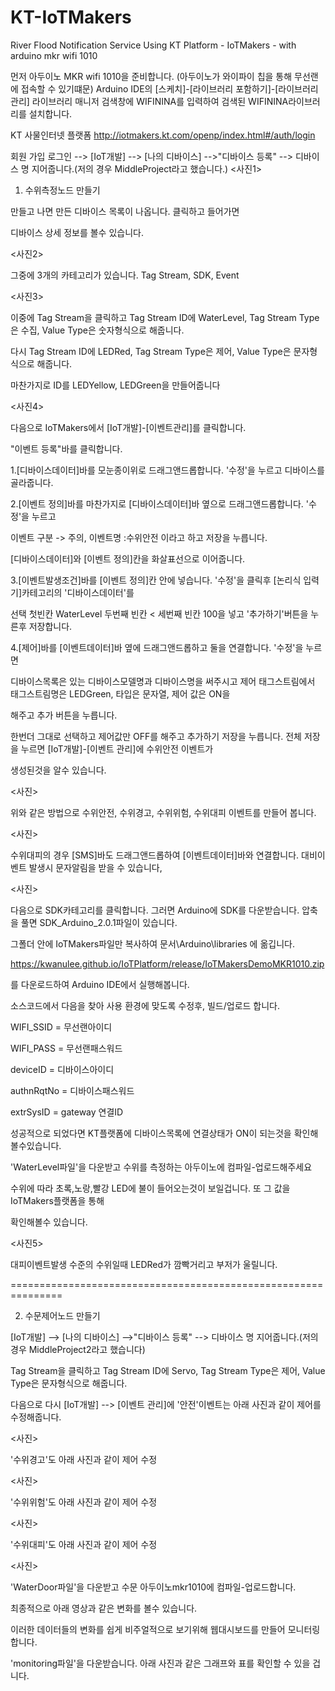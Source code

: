 # KT-IoTMakers
River Flood Notification Service Using KT Platform - IoTMakers - with arduino mkr wifi 1010

먼저 아두이노 MKR wifi 1010을 준비합니다. (아두이노가 와이파이 칩을 통해 무선랜에 접속할 수 있기떄문)
Arduino IDE의 [스케치]-[라이브러리 포함하기]-[라이브러리 관리]
라이브러리 매니저 검색창에 WIFININA를 입력하여 검색된 WIFININA라이브러리를 설치합니다.

KT 사물인터넷 플랫폼
http://iotmakers.kt.com/openp/index.html#/auth/login

회원 가입
로그인 --> [IoT개발] --> [나의 디바이스] -->"디바이스 등록" --> 디바이스 명 지어줍니다.(저의 경우 MiddleProject라고 했습니다.)
<사진1>

1. 수위측정노드 만들기

만들고 나면 만든 디바이스 목록이 나옵니다. 클릭하고 들어가면

디바이스 상세 정보를 볼수 있습니다.

<사진2>

그중에 3개의 카테고리가 있습니다. Tag Stream, SDK, Event

<사진3>

이중에 Tag Stream을 클릭하고 Tag Stream ID에 WaterLevel, Tag Stream Type은 수집, Value Type은 숫자형식으로 해줍니다.

다시  Tag Stream ID에 LEDRed, Tag Stream Type은 제어, Value Type은 문자형식으로 해줍니다.

마찬가지로 ID를 LEDYellow, LEDGreen을 만들어줍니다

<사진4>


다음으로 IoTMakers에서 [IoT개발]-[이벤트관리]를 클릭합니다.

"이벤트 등록"바를 클릭합니다.

1.[디바이스데이터]바를 모눈종이위로 드래그앤드롭합니다. '수정'을 누르고 디바이스를 골라줍니다.

2.[이벤트 정의]바를 마찬가지로 [디바이스데이터]바 옆으로 드래그앤드롭합니다. '수정'을 누르고

이벤트 구분 -> 주의, 이벤트명 :수위안전 이라고 하고 저장을 누릅니다.

[디바이스데이터]와 [이벤트 정의]칸을 화살표선으로 이어줍니다.

3.[이벤트발생조건]바를 [이벤트 정의]칸 안에 넣습니다. '수정'을 클릭후 [논리식 입력기]카테고리의 '디바이스데이터'를

선택 첫빈칸 WaterLevel 두번째 빈칸 < 세번째 빈칸 100을 넣고 '추가하기'버튼을 누른후 저장합니다.

4.[제어]바를 [이벤트데이터]바 옆에 드래그앤드롭하고 둘을 연결합니다. '수정'을 누르면

디바이스목록은 있는 디바이스모델명과 디바이스명을 써주시고 제어 태그스트림에서 태그스트림명은 LEDGreen, 타입은 문자열, 제어 값은 ON을 

해주고 추가 버튼을 누릅니다.

한번더 그대로 선택하고 제어값만 OFF를 해주고 추가하기 저장을 누릅니다. 전체 저장을 누르면 [IoT개발]-[이벤트 관리]에 수위안전 이벤트가

생성된것을 알수 있습니다.

<사진>

위와 같은 방법으로 수위안전, 수위경고, 수위위험, 수위대피 이벤트를 만들어 봅니다. 

<사진>

수위대피의 경우 [SMS]바도 드래그앤드롭하여 [이벤트데이터]바와 연결합니다. 대비이벤트 발생시 문자알림을 받을 수 있습니다,

<사진>

 

다음으로 SDK카테고리를 클릭합니다. 그러면 Arduino에 SDK를 다운받습니다. 압축을 풀면 SDK_Arduino_2.0.1파일이 있습니다.

그폴더 안에 IoTMakers파일만 복사하여 문서\Arduino\libraries 에 옮깁니다.

https://kwanulee.github.io/IoTPlatform/release/IoTMakersDemoMKR1010.zip

를 다운로드하여 Arduino IDE에서 실행해봅니다.


소스코드에서 다음을 찾아 사용 환경에 맞도록 수정후, 빌드/업로드 합니다.


WIFI_SSID = 무선랜아이디

WIFI_PASS = 무선랜패스워드

deviceID = 디바이스아이디

authnRqtNo = 디바이스패스워드

extrSysID = gateway 연결ID


성공적으로 되었다면 KT플랫폼에 디바이스목록에 연결상태가 ON이 되는것을 확인해볼수있습니다.

'WaterLevel파일'을 다운받고 수위를 측정하는 아두이노에 컴파일-업로드해주세요


수위에 따라 초록,노랑,빨강 LED에 불이 들어오는것이 보일겁니다. 또 그 값을 IoTMakers플랫폼을 통해 

확인해볼수 있습니다.

<사진5>


대피이벤트발생 수준의 수위일때 LEDRed가 깜빡거리고 부저가 울릴니다.


===============================================================


2. 수문제어노드 만들기

[IoT개발] --> [나의 디바이스] -->"디바이스 등록" --> 디바이스 명 지어줍니다.(저의 경우 MiddleProject2라고 했습니다)

Tag Stream을 클릭하고 Tag Stream ID에 Servo, Tag Stream Type은 제어, Value Type은 문자형식으로 해줍니다.


다음으로 다시 [IoT개발] --> [이벤트 관리]에 '안전'이벤트는 아래 사진과 같이 제어를 수정해줍니다.

<사진>

'수위경고'도 아래 사진과 같이 제어 수정

<사진>

'수위위험'도 아래 사진과 같이 제어 수정

<사진>

'수위대피'도 아래 사진과 같이 제어 수정

<사진>

'WaterDoor파일'을 다운받고 수문 아두이노mkr1010에 컴파일-업로드합니다.


최종적으로 아래 영상과 같은 변화를 볼수 있습니다.


이러한 데이터들의 변화를 쉽게 비주얼적으로 보기위해 웹대시보드를 만들어 모니터링 합니다.

'monitoring파일'을 다운받습니다. 아래 사진과 같은 그래프와 표를 확인할 수 있을 겁니다.




